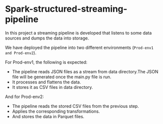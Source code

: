 # Spark-structured-streaming-pipeline

In this project a streaming pipeline is developed that listens to some data sources and dumps the data into storage. 

We have deployed the pipeline into two different environments (```Prod-env1 and Prod-env2```). 


For Prod-env1, the following is expected:

*  The pipeline reads JSON files as a stream from data directory.The JSON file will be generated once the main.py file is run.
*  It processes and flattens the data.
*  It stores it as CSV files in data directory.


And for Prod-env2:

*  The pipeline reads the stored CSV files from the previous step.
*  Applies the corresponding transformations.
*  And stores the data in Parquet files.
